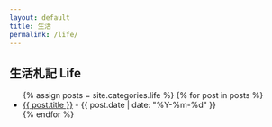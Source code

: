 ```yaml
---
layout: default
title: 生活
permalink: /life/
---
```


<h2>生活札記 Life</h2>
<ul>
  {% assign posts = site.categories.life %}
  {% for post in posts %}
    <li><a href="{{ post.url }}">{{ post.title }}</a> - {{ post.date | date: "%Y-%m-%d" }}</li>
  {% endfor %}
</ul>
